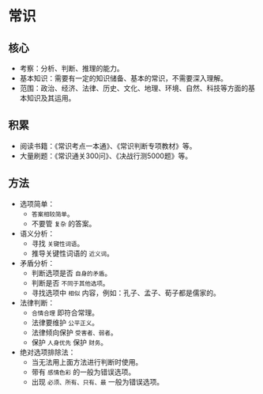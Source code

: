 # 常识

## 核心

* 考察：分析、判断、推理的能力。
* 基本知识：需要有一定的知识储备、基本的常识，不需要深入理解。
* 范围：政治、经济、法律、历史、文化、地理、环境、自然、科技等方面的基本知识及其运用。

## 积累

* 阅读书籍：《常识考点一本通》、《常识判断专项教材》等。
* 大量刷题：《常识通关300问》、《决战行测5000题》等。

## 方法

* 选项简单：
    * `答案相较简单`。
    * 不要管 `复杂` 的答案。
* 语义分析：
    * 寻找 `关键性词语`。
    * 推导关键性词语的 `近义词`。
* 矛盾分析：
    * 判断选项是否 `自身的矛盾`。
    * 判断是否 `不同于其他选项`。
    * 寻找选项中 `相似` 内容，例如：孔子、孟子、荀子都是儒家的。
* 法律判断：
    * `合情合理` 即符合常理。
    * 法律要维护 `公平正义`。
    * 法律倾向保护 `受害者、弱者`。
    * 保护 `人身优先` 保护 `财务`。
* 绝对选项排除法：
    * 当无法用上面方法进行判断时使用。
    * 带有 `感情色彩` 的一般为错误选项。
    * 出现 `必须、所有、只有、最` 一般为错误选项。